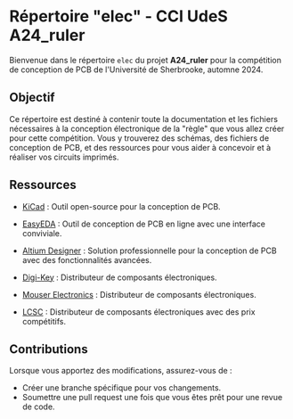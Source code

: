 # Répertoire "elec" - CCI UdeS A24_ruler

Bienvenue dans le répertoire `elec` du projet **A24_ruler** pour la compétition de conception de PCB de l'Université de Sherbrooke, automne 2024.

## Objectif

Ce répertoire est destiné à contenir toute la documentation et les fichiers nécessaires à la conception électronique de la "règle" que vous allez créer pour cette compétition. Vous y trouverez des schémas, des fichiers de conception de PCB, et des ressources pour vous aider à concevoir et à réaliser vos circuits imprimés.

## Ressources

- [KiCad](https://www.kicad.org/) : Outil open-source pour la conception de PCB.
- [EasyEDA](https://easyeda.com/) : Outil de conception de PCB en ligne avec une interface conviviale.
- [Altium Designer](https://www.altium.com/altium-designer) : Solution professionnelle pour la conception de PCB avec des fonctionnalités avancées.

- [Digi-Key](https://www.digikey.com/) : Distributeur de composants électroniques.
- [Mouser Electronics](https://www.mouser.com/) : Distributeur de composants électroniques.
- [LCSC](https://www.lcsc.com/) : Distributeur de composants électroniques avec des prix compétitifs.

## Contributions

Lorsque vous apportez des modifications, assurez-vous de :
- Créer une branche spécifique pour vos changements.
- Soumettre une pull request une fois que vous êtes prêt pour une revue de code.
